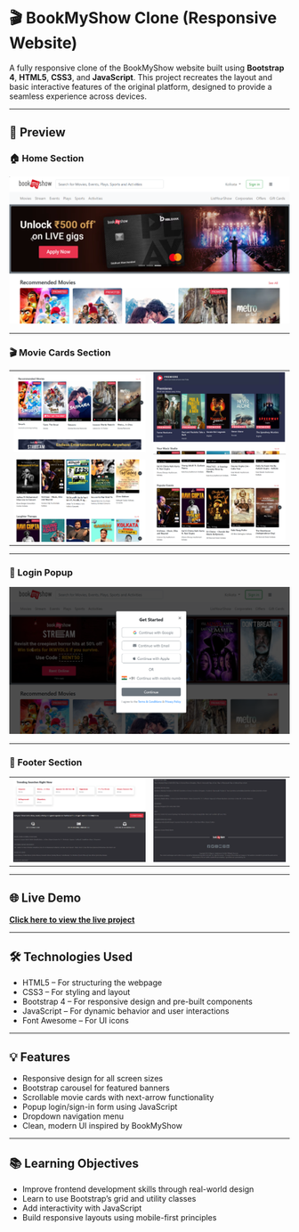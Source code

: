 # 🎬 BookMyShow Clone (Responsive Website)

A fully responsive clone of the BookMyShow website built using **Bootstrap 4**, **HTML5**, **CSS3**, and **JavaScript**. This project recreates the layout and basic interactive features of the original platform, designed to provide a seamless experience across devices.

---

## 📸 Preview

### 🏠 Home Section
![Home](Images/Header.png)

---

### 🎬 Movie Cards Section

<table>
  <tr>
    <td><img src="Images/Card1.png" width="300"/></td>
    <td><img src="Images/Card2.png" width="300"/></td>
  </tr>
  <tr>
    <td><img src="Images/Card3.png" width="300"/></td>
    <td><img src="Images/Card4.png" width="300"/></td>
  </tr>
</table>

---

### 🔐 Login Popup
![Login](Images/LogIn.png)

---

### 🔻 Footer Section

<table>
  <tr>
    <td><img src="Images/Footer1.png" width="300"/></td>
    <td><img src="Images/Footer2.png" width="300"/></td>
  </tr>
</table>



---

## 🌐 Live Demo

**[Click here to view the live project](https://vidushi-coder.github.io/BookMyShow-Clone/BookMyShow.html)**  

---

## 🛠️ Technologies Used

- HTML5 – For structuring the webpage
- CSS3 – For styling and layout
- Bootstrap 4 – For responsive design and pre-built components
- JavaScript – For dynamic behavior and user interactions
- Font Awesome – For UI icons

---

## 💡 Features

- Responsive design for all screen sizes
- Bootstrap carousel for featured banners
- Scrollable movie cards with next-arrow functionality
- Popup login/sign-in form using JavaScript
- Dropdown navigation menu
- Clean, modern UI inspired by BookMyShow

---

## 📚 Learning Objectives

- Improve frontend development skills through real-world design
- Learn to use Bootstrap’s grid and utility classes
- Add interactivity with JavaScript
- Build responsive layouts using mobile-first principles
